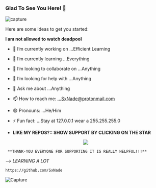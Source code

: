 ### Glad To See You Here! 👋


![capture](http://pa1.narvii.com/5794/d61c9da89a73c3760d67cea6cc41b10c9312842d_00.gif)


Here are some ideas to get you started:

**I am not allowed to watch deadpool**
- 🔭 I’m currently working on ...Efficient Learning
- 🌱 I’m currently learning ...Everything
- 👯 I’m looking to collaborate on ...Anything
- 🤔 I’m looking for help with ...Anything
- 💬 Ask me about ...Anything
- 📫 How to reach me: ...SxNade@protonmail.com
- 😄 Pronouns: ...He/Him
- ⚡ Fun fact: ...Stay at 127.0.0.1 wear a 255.255.255.0

- **LIKE MY REPOS?:: SHOW SUPPORT BY CLICKING ON THE STAR**
<p align="center">
<img src=https://github-readme-stats.vercel.app/api?username=SxNade&show_icons=true&hide_title=true&theme=midnight-purple&text_color=FF9DD9&bg_color=0d1117&count_private=true&include_all_commits=true&hide_border=true>
</p>

     **THANK-YOU EVERYONE FOR SUPPORTING IT IS REALLY HELPFUL!!!**

--> *LEARNING A LOT*



`https://github.com/SxNade`

![Capture](https://i.pinimg.com/originals/d4/73/a1/d473a1d6d867e8896dc3893e3db5b44a.gif)




